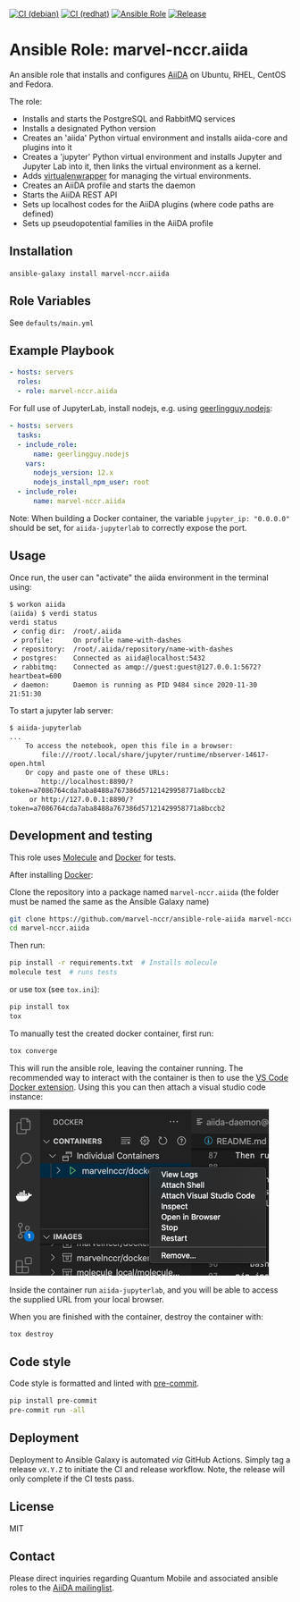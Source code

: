 [![CI (debian)](https://github.com/marvel-nccr/ansible-role-aiida/workflows/CI%20(debian)/badge.svg)](https://github.com/marvel-nccr/ansible-role-aiida/actions)
[![CI (redhat)](https://github.com/marvel-nccr/ansible-role-aiida/workflows/CI%20(redhat)/badge.svg)](https://github.com/marvel-nccr/ansible-role-aiida/actions)
[![Ansible Role](https://img.shields.io/ansible/role/25553.svg)](https://galaxy.ansible.com/marvel-nccr/aiida)
[![Release](https://img.shields.io/github/tag/marvel-nccr/ansible-role-aiida.svg)](https://github.com/marvel-nccr/ansible-role-aiida/releases)

# Ansible Role: marvel-nccr.aiida

An ansible role that installs and configures [AiiDA](http://www.aiida.net/) on Ubuntu, RHEL, CentOS and Fedora.

The role:

- Installs and starts the PostgreSQL and RabbitMQ services
- Installs a designated Python version
- Creates an 'aiida' Python virtual environment and installs aiida-core and plugins into it
- Creates a 'jupyter' Python virtual environment and installs Jupyter and Jupyter Lab into it, then links the virtual environment as a kernel.
- Adds [virtualenwrapper](https://virtualenvwrapper.readthedocs.io) for managing the virtual environments.
- Creates an AiiDA profile and starts the daemon
- Starts the AiiDA REST API
- Sets up localhost codes for the AiiDA plugins (where code paths are defined)
- Sets up pseudopotential families in the AiiDA profile

## Installation

`ansible-galaxy install marvel-nccr.aiida`

## Role Variables

See `defaults/main.yml`

## Example Playbook

```yaml
- hosts: servers
  roles:
  - role: marvel-nccr.aiida
```

For full use of JupyterLab, install nodejs, e.g. using [geerlingguy.nodejs](https://galaxy.ansible.com/geerlingguy/nodejs):

```yaml
- hosts: servers
  tasks:
  - include_role:
      name: geerlingguy.nodejs
    vars:
      nodejs_version: 12.x
      nodejs_install_npm_user: root
  - include_role:
      name: marvel-nccr.aiida
```

Note: When building a Docker container, the variable `jupyter_ip: "0.0.0.0"` should be set, for `aiida-jupyterlab` to correctly expose the port.

## Usage

Once run, the user can "activate" the aiida environment in the terminal using:

```console
$ workon aiida
(aiida) $ verdi status
verdi status
 ✔ config dir:  /root/.aiida
 ✔ profile:     On profile name-with-dashes
 ✔ repository:  /root/.aiida/repository/name-with-dashes
 ✔ postgres:    Connected as aiida@localhost:5432
 ✔ rabbitmq:    Connected as amqp://guest:guest@127.0.0.1:5672?heartbeat=600
 ✔ daemon:      Daemon is running as PID 9484 since 2020-11-30 21:51:30
```

To start a jupyter lab server:

```console
$ aiida-jupyterlab
...
    To access the notebook, open this file in a browser:
        file:///root/.local/share/jupyter/runtime/nbserver-14617-open.html
    Or copy and paste one of these URLs:
        http://localhost:8890/?token=a7086764cda7aba8488a767386d57121429958771a8bccb2
     or http://127.0.0.1:8890/?token=a7086764cda7aba8488a767386d57121429958771a8bccb2
```

## Development and testing

This role uses [Molecule](https://molecule.readthedocs.io/en/latest/#) and [Docker](https://www.docker.com/) for tests.

After installing [Docker](https://www.docker.com/):

Clone the repository into a package named `marvel-nccr.aiida` (the folder must be named the same as the Ansible Galaxy name)

```bash
git clone https://github.com/marvel-nccr/ansible-role-aiida marvel-nccr.aiida
cd marvel-nccr.aiida
```

Then run:

```bash
pip install -r requirements.txt  # Installs molecule
molecule test  # runs tests
```

or use tox (see `tox.ini`):

```bash
pip install tox
tox
```

To manually test the created docker container, first run:

```bash
tox converge
```

This will run the ansible role, leaving the container running.
The recommended way to interact with the container is then to use the [VS Code Docker extension](https://marketplace.visualstudio.com/items?itemName=ms-azuretools.vscode-docker).
Using this you can then attach a visual studio code instance:

![VS Code Docker extension](./vscode.png)

Inside the container run `aiida-jupyterlab`, and you will be able to access the supplied URL from your local browser.

When you are finished with the container, destroy the container with:

```bash
tox destroy
```

## Code style

Code style is formatted and linted with [pre-commit](https://pre-commit.com/).

```bash
pip install pre-commit
pre-commit run -all
```

## Deployment

Deployment to Ansible Galaxy is automated *via* GitHub Actions.
Simply tag a release `vX.Y.Z` to initiate the CI and release workflow.
Note, the release will only complete if the CI tests pass.

## License

MIT

## Contact

Please direct inquiries regarding Quantum Mobile and associated ansible roles to the [AiiDA mailinglist](http://www.aiida.net/mailing-list/).
